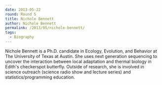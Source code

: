 ```yaml
---
date: 2013-05-22
round: Round 5
title: Nichole Bennett
author: Nichole Bennett
permalink: /2013/05/nichole-bennett/
tags:
  - Biography
---
```

Nichole Bennett is a Ph.D. candidate in Ecology, Evolution, and Behavior at The University of Texas at Austin. She uses next generation sequencing to uncover the interaction between local adaptation and thermal biology in Edith's checkerspot butterfly. Outside of research, she is involved in science outreach (science radio show and lecture series) and statistics/programming education.
